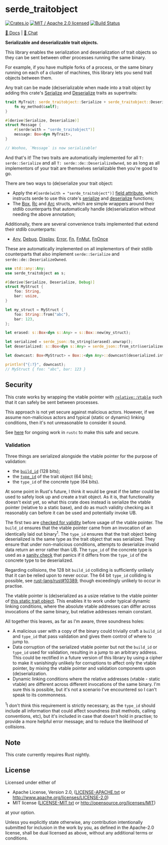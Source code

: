 # serde_traitobject

[![Crates.io](https://img.shields.io/crates/v/serde_traitobject.svg?maxAge=86400)](https://crates.io/crates/serde_traitobject)
[![MIT / Apache 2.0 licensed](https://img.shields.io/crates/l/serde_traitobject.svg?maxAge=2592000)](#License)
[![Build Status](https://dev.azure.com/alecmocatta/serde_traitobject/_apis/build/status/tests?branchName=master)](https://dev.azure.com/alecmocatta/serde_traitobject/_build?definitionId=9)

[📖 Docs](https://docs.rs/serde_traitobject) | [💬 Chat](https://constellation.zulipchat.com/#narrow/stream/213236-subprojects)

**Serializable and deserializable trait objects.**

This library enables the serialization and deserialization of trait objects so they can be sent between other processes running the same binary.

For example, if you have multiple forks of a process, or the same binary running on each of a cluster of machines, this library lets you send trait objects between them.

Any trait can be made (de)serializable when made into a trait object by adding this crate's [Serialize](https://docs.rs/serde_traitobject/0.2/serde_traitobject/trait.Serialize.html) and [Deserialize](https://docs.rs/serde_traitobject/0.2/serde_traitobject/trait.Deserialize.html) traits as supertraits:

```rust
trait MyTrait: serde_traitobject::Serialize + serde_traitobject::Deserialize {
    fn my_method(&self);
}

#[derive(Serialize, Deserialize)]
struct Message {
    #[serde(with = "serde_traitobject")]
    message: Box<dyn MyTrait>,
}

// Woohoo, `Message` is now serializable!
```

And that's it! The two traits are automatically implemented for all `T: serde::Serialize` and all `T: serde::de::DeserializeOwned`, so as long as all implementors of your trait are themselves serializable then you're good to go.

There are two ways to (de)serialize your trait object:
 * Apply the `#[serde(with = "serde_traitobject")]` [field attribute](https://serde.rs/attributes.html), which instructs serde to use this crate's [serialize](https://docs.rs/serde_traitobject/0.2/serde_traitobject/fn.serialize.html) and [deserialize](https://docs.rs/serde_traitobject/0.2/serde_traitobject/fn.deserialize.html) functions;
 * The [Box](https://docs.rs/serde_traitobject/0.2/serde_traitobject/struct.Box.html), [Rc](https://docs.rs/serde_traitobject/0.2/serde_traitobject/struct.Rc.html) and [Arc](https://docs.rs/serde_traitobject/0.2/serde_traitobject/struct.Arc.html) structs, which are simple wrappers around their stdlib counterparts that automatically handle (de)serialization without needing the above annotation;

Additionally, there are several convenience traits implemented that extend their stdlib counterparts:

 * [Any](https://docs.rs/serde_traitobject/0.2/serde_traitobject/trait.Any.html), [Debug](https://docs.rs/serde_traitobject/0.2/serde_traitobject/trait.Debug.html), [Display](https://docs.rs/serde_traitobject/0.2/serde_traitobject/trait.Display.html), [Error](https://docs.rs/serde_traitobject/0.2/serde_traitobject/trait.Error.html), [Fn](https://docs.rs/serde_traitobject/0.2/serde_traitobject/trait.Fn.html), [FnMut](https://docs.rs/serde_traitobject/0.2/serde_traitobject/trait.FnMut.html), [FnOnce](https://docs.rs/serde_traitobject/0.2/serde_traitobject/trait.FnOnce.html)

These are automatically implemented on all implementors of their stdlib counterparts that also implement `serde::Serialize` and `serde::de::DeserializeOwned`.

```rust
use std::any::Any;
use serde_traitobject as s;

#[derive(Serialize, Deserialize, Debug)]
struct MyStruct {
    foo: String,
    bar: usize,
}

let my_struct = MyStruct {
    foo: String::from("abc"),
    bar: 123,
};

let erased: s::Box<dyn s::Any> = s::Box::new(my_struct);

let serialized = serde_json::to_string(&erased).unwrap();
let deserialized: s::Box<dyn s::Any> = serde_json::from_str(&serialized).unwrap();

let downcast: Box<MyStruct> = Box::<dyn Any>::downcast(deserialized.into_any()).unwrap();

println!("{:?}", downcast);
// MyStruct { foo: "abc", bar: 123 }
```

## Security

This crate works by wrapping the vtable pointer with [`relative::Vtable`](https://docs.rs/relative) such that it can safely be sent between processes.

This approach is not yet secure against malicious actors. However, if we assume non-malicious actors and typical (static or dynamic) linking conditions, then it's not unreasonable to consider it sound.

See [here](https://github.com/rust-lang/rust/pull/66113) for ongoing work in `rustc` to make this safe and secure.

### Validation

Three things are serialized alongside the vtable pointer for the purpose of validation:

 * the [`build_id`](https://github.com/alecmocatta/build_id) (128 bits);
 * the [`type_id`](https://doc.rust-lang.org/std/intrinsics/fn.type_id.html) of the trait object (64 bits);
 * the `type_id` of the concrete type (64 bits).

At some point in Rust's future, I think it would be great if the latter could be used to safely look up and create a trait object. As it is, that functionality doesn't exist yet, so what this crate does instead is serialize the vtable pointer (relative to a static base), and do as much validity checking as it reasonably can before it can be used and potentially invoke UB.

The first two are [checked for validity](https://github.com/alecmocatta/relative/blob/dae206663a09b9c0c4b3012c528b0e9c063df742/src/lib.rs#L457-L474) before usage of the vtable pointer. The `build_id` ensures that the vtable pointer came from an invocation of an identically laid out binary<sup>1</sup>. The `type_id` ensures that the trait object being deserialized is the same type as the trait object that was serialized. They ensure that under non-malicious conditions, attempts to deserialize invalid data return an error rather than UB. The `type_id` of the concrete type is used as a [sanity check](https://github.com/alecmocatta/serde_traitobject/blob/b20d74e183063e7d49aff2eabc9dcd5bc26d7c07/src/lib.rs#L469) that panics if it differs from the `type_id` of the concrete type to be deserialized.

Regarding collisions, the 128 bit `build_id` colliding is sufficiently unlikely that it can be relied upon to never occur. The 64 bit `type_id` colliding is possible, see [rust-lang/rust#10389](https://github.com/rust-lang/rust/issues/10389), though exceedingly unlikely to occur in practise.

The vtable pointer is (de)serialized as a usize relative to the vtable pointer of [this static trait object](https://github.com/alecmocatta/relative/blob/dae206663a09b9c0c4b3012c528b0e9c063df742/src/lib.rs#L90). This enables it to work under typical dynamic linking conditions, where the absolute vtable addresses can differ across invocations of the same binary, but relative addresses remain constant.

All together this leaves, as far as I'm aware, three soundness holes:

 * A malicious user with a copy of the binary could trivially craft a `build_id` and `type_id` that pass validation and gives them control of where to jump to.
 * Data corruption of the serialized vtable pointer but not the `build_id` or `type_id` used for validation, resulting in a jump to an arbitrary address. This could be rectified in a future version of this library by using a cipher to make it vanishingly unlikely for corruptions to affect only the vtable pointer, by mixing the vtable pointer and validation components upon (de)serialization.
 * Dynamic linking conditions where the relative addresses (vtable - static vtable) are different across different invocations of the same binary. I'm sure this is possible, but it's not a scenario I've encountered so I can't speak to its commonness.

<sup>1</sup>I don't think this requirement is strictly necessary, as the `type_id` should include all information that could affect soundness (trait methods, calling conventions, etc), but it's included in case that doesn't hold in practise; to provide a more helpful error message; and to reduce the likelihood of collisions.

## Note

This crate currently requires Rust nightly.

## License
Licensed under either of

 * Apache License, Version 2.0, ([LICENSE-APACHE.txt](LICENSE-APACHE.txt) or http://www.apache.org/licenses/LICENSE-2.0)
 * MIT license ([LICENSE-MIT.txt](LICENSE-MIT.txt) or http://opensource.org/licenses/MIT)

at your option.

Unless you explicitly state otherwise, any contribution intentionally submitted for inclusion in the work by you, as defined in the Apache-2.0 license, shall be dual licensed as above, without any additional terms or conditions.
